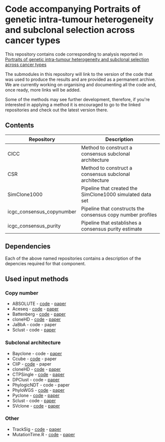 # Code accompanying Portraits of genetic intra-tumour heterogeneity and subclonal selection across cancer types
This repository contains code corresponding to analysis reported in [Portraits of genetic intra-tumour heterogeneity and subclonal selection across cancer types](https://www.biorxiv.org/content/early/2018/05/07/312041)

The submodules in this repository will link to the version of the code that was used to produce the results and are provided as a permanent archive. We are currently working on organising and documenting all the code and, once ready, more links will be added.

Some of the methods may see further development, therefore, if you're interested in applying a method it is encouraged to go to the linked repositories and check out the latest version there.


## Contents

| Repository | Description |
| --- | --- |
| CICC | Method to construct a consensus subclonal architecture |
| CSR | Method to construct a consensus subclonal architecture |
| SimClone1000 | Pipeline that created the SimClone1000 simulated data set |
| icgc\_consensus\_copynumber | Pipeline that constructs the consensus copy number profiles |
| icgc\_consensus\_purity | Pipeline that establishes a consensus purity estimate |

## Dependencies

Each of the above named repositories contains a description of the depencies required for that component.

## Used input methods

### Copy number
* ABSOLUTE - [code](https://software.broadinstitute.org/cancer/cga/absolute) - [paper](https://www.ncbi.nlm.nih.gov/pmc/articles/PMC4383288/)
* Aceseq - [code](https://github.com/DKFZ-ODCF/ACEseqWorkflow) - [paper](https://www.biorxiv.org/content/early/2017/10/29/210807)
* Battenberg - [code](https://github.com/Wedge-Oxford/battenberg) - [paper](https://www.ncbi.nlm.nih.gov/pmc/articles/PMC3428864/)
* cloneHD - [code](https://github.com/andrej-fischer/cloneHD) - [paper](https://www.ncbi.nlm.nih.gov/pubmed/24882004)
* JaBbA - code - paper
* Sclust - code - [paper](https://www.ncbi.nlm.nih.gov/pubmed/29844525)

### Subclonal architecture
* Bayclone - code - [paper](https://www.ncbi.nlm.nih.gov/pubmed/25592605)
* Ccube - [code](https://github.com/keyuan/ccube) - paper
* CliP - [code](https://github.com/wwylab/CliP) - paper
* cloneHD - [code](https://github.com/andrej-fischer/cloneHD) - [paper](https://www.ncbi.nlm.nih.gov/pubmed/24882004)
* CTPSingle - [code](https://github.com/nlgndnmz/CTPsingle) - [paper](https://www.ncbi.nlm.nih.gov/pubmed/28056180)
* DPClust - code - [paper](https://www.ncbi.nlm.nih.gov/pmc/articles/PMC3428864/)
* PhylogicNDT - code - paper
* PhyloWGS - [code](https://github.com/morrislab/phylowgs) - [paper](https://www.ncbi.nlm.nih.gov/pubmed/25786235)
* Pyclone - [code](https://bitbucket.org/aroth85/pyclone/) - [paper](https://www.ncbi.nlm.nih.gov/pubmed/24633410)
* Sclust - code - [paper](https://www.ncbi.nlm.nih.gov/pubmed/29844525)
* SVclone - [code](https://github.com/mcmero/SVclone) - [paper](https://www.biorxiv.org/content/early/2017/08/04/172486)

### Other
* TrackSig - [code](https://github.com/YuliaRubanova/TrackSig) - [paper](https://www.biorxiv.org/content/early/2018/03/29/260471)
* MutationTime.R - [code](https://github.com/gerstung-lab/MutationTimeR) - [paper](https://www.biorxiv.org/content/early/2017/08/30/161562)
